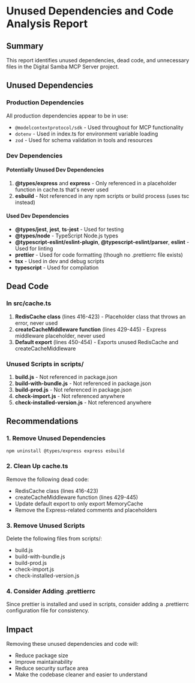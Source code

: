 # Unused Dependencies and Code Analysis Report

## Summary
This report identifies unused dependencies, dead code, and unnecessary files in the Digital Samba MCP Server project.

## Unused Dependencies

### Production Dependencies
All production dependencies appear to be in use:
- `@modelcontextprotocol/sdk` - Used throughout for MCP functionality
- `dotenv` - Used in index.ts for environment variable loading
- `zod` - Used for schema validation in tools and resources

### Dev Dependencies

#### Potentially Unused Dev Dependencies
1. **@types/express** and **express** - Only referenced in a placeholder function in cache.ts that's never used
2. **esbuild** - Not referenced in any npm scripts or build process (uses tsc instead)

#### Used Dev Dependencies
- **@types/jest**, **jest**, **ts-jest** - Used for testing
- **@types/node** - TypeScript Node.js types
- **@typescript-eslint/eslint-plugin**, **@typescript-eslint/parser**, **eslint** - Used for linting
- **prettier** - Used for code formatting (though no .prettierrc file exists)
- **tsx** - Used in dev and debug scripts
- **typescript** - Used for compilation

## Dead Code

### In src/cache.ts
1. **RedisCache class** (lines 416-423) - Placeholder class that throws an error, never used
2. **createCacheMiddleware function** (lines 429-445) - Express middleware placeholder, never used
3. **Default export** (lines 450-454) - Exports unused RedisCache and createCacheMiddleware

### Unused Scripts in scripts/
1. **build.js** - Not referenced in package.json
2. **build-with-bundle.js** - Not referenced in package.json
3. **build-prod.js** - Not referenced in package.json
4. **check-import.js** - Not referenced anywhere
5. **check-installed-version.js** - Not referenced anywhere

## Recommendations

### 1. Remove Unused Dependencies
```bash
npm uninstall @types/express express esbuild
```

### 2. Clean Up cache.ts
Remove the following dead code:
- RedisCache class (lines 416-423)
- createCacheMiddleware function (lines 429-445)
- Update default export to only export MemoryCache
- Remove the Express-related comments and placeholders

### 3. Remove Unused Scripts
Delete the following files from scripts/:
- build.js
- build-with-bundle.js
- build-prod.js
- check-import.js
- check-installed-version.js

### 4. Consider Adding .prettierrc
Since prettier is installed and used in scripts, consider adding a .prettierrc configuration file for consistency.

## Impact
Removing these unused dependencies and code will:
- Reduce package size
- Improve maintainability
- Reduce security surface area
- Make the codebase cleaner and easier to understand
